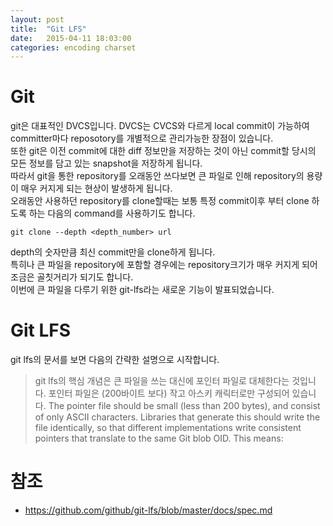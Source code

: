 ```yaml
---
layout: post
title:  "Git LFS"
date:   2015-04-11 18:03:00
categories: encoding charset
---
```


# **Git**  
git은 대표적인 DVCS입니다. DVCS는 CVCS와 다르게 local commit이 가능하여 committer마다 reposotory를 개별적으로 관리가능한 장점이 있습니다.  
또한 git은 이전 commit에 대한 diff 정보만을 저장하는 것이 아닌 commit할 당시의 모든 정보를 담고 있는 snapshot을 저장하게 됩니다.  
따라서 git을 통한 repository를 오래동안 쓰다보면 큰 파일로 인해 repository의 용량이 매우 커지게 되는 현상이 발생하게 됩니다.  
오래동안 사용하던 repository를 clone할때는 보통 특정 commit이후 부터 clone 하도록 하는 다음의 command를 사용하기도 합니다.  
```
git clone --depth <depth_number> url
```   
depth의 숫자만큼 최신 commit만을 clone하게 됩니다.  
특히나 큰 파일을 repository에 포함할 경우에는 repository크기가 매우 커지게 되어 조금은 골칫거리가 되기도 합니다.   
이번에 큰 파일을 다루기 위한 git-lfs라는 새로운 기능이 발표되었습니다.  


# **Git LFS**  
git lfs의 문서를 보면 다음의 간략한 설명으로 시작합니다.
> git lfs의 핵심 개념은 큰 파일을 쓰는 대신에 포인터 파일로 대체한다는 것입니다.
> 포인터 파일은  (200바이트 보다) 작고 아스키 캐릭터로만 구성되어 있습니다.
>The pointer file should be small (less than 200 bytes), and consist of only ASCII characters. Libraries that generate
>this should write the file identically, so that different implementations write consistent pointers that translate to
>the same Git blob OID. This means:


# 참조 
- https://github.com/github/git-lfs/blob/master/docs/spec.md
